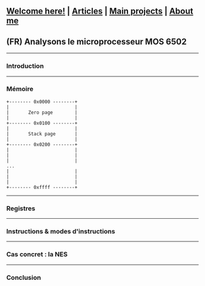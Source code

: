 ## [Welcome here!](https://vpenando.github.io) | [Articles](https://vpenando.github.io/articles.html) | [Main projects](https://vpenando.github.io/projects.html) | [About me](https://vpenando.github.io/about.html)

## (FR) Analysons le microprocesseur MOS 6502

---

### Introduction


---

### Mémoire
```
+-------- 0x0000 --------+
|                        |
|       Zero page        |
|                        |
+-------- 0x0100 --------+
|                        |
|       Stack page       |
|                        |
+-------- 0x0200 --------+
|                        |
|                        |
|                        |
...
|                        |
|                        |
|                        |
+-------- 0xffff --------+
```

---

### Registres

---

### Instructions & modes d'instructions

---

### Cas concret : la NES

---

### Conclusion
